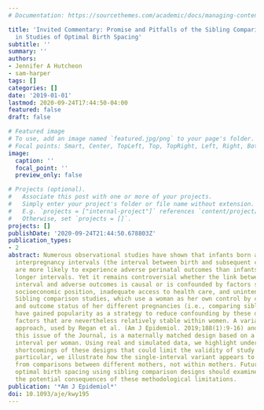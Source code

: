 ```yaml
---
# Documentation: https://sourcethemes.com/academic/docs/managing-content/

title: 'Invited Commentary: Promise and Pitfalls of the Sibling Comparison Design
  in Studies of Optimal Birth Spacing'
subtitle: ''
summary: ''
authors:
- Jennifer A Hutcheon
- sam-harper
tags: []
categories: []
date: '2019-01-01'
lastmod: 2020-09-24T17:44:50-04:00
featured: false
draft: false

# Featured image
# To use, add an image named `featured.jpg/png` to your page's folder.
# Focal points: Smart, Center, TopLeft, Top, TopRight, Left, Right, BottomLeft, Bottom, BottomRight.
image:
  caption: ''
  focal_point: ''
  preview_only: false

# Projects (optional).
#   Associate this post with one or more of your projects.
#   Simply enter your project's folder or file name without extension.
#   E.g. `projects = ["internal-project"]` references `content/project/deep-learning/index.md`.
#   Otherwise, set `projects = []`.
projects: []
publishDate: '2020-09-24T21:44:50.678803Z'
publication_types:
- 2
abstract: Numerous observational studies have shown that infants born after short
  interpregnancy intervals (the interval between birth and subsequent conception)
  are more likely to experience adverse perinatal outcomes than infants born following
  longer intervals. Yet it remains controversial whether the link between short interpregnancy
  interval and adverse outcomes is causal or is confounded by factors such as low
  socioeconomic position, inadequate access to health care, and unintended pregnancy.
  Sibling comparison studies, which use a woman as her own control by comparing exposure
  and outcome status of her different pregnancies (i.e., comparing sibling offspring),
  have gained popularity as a strategy to reduce confounding by these difficult-to-measure
  factors that are nevertheless relatively stable within women. A variant of this
  approach, used by Regan et al. (Am J Epidemiol. 2019;188(1):9-16) and reported in
  this issue of the Journal, is a maternally matched design based on a single interpregnancy
  interval per woman. Using real and simulated data, we highlight underappreciated
  shortcomings of these designs that could limit the validity of study findings. In
  particular, we illustrate how the single-interval variant appears to derive estimates
  from comparisons between different mothers, not within mothers. Future studies of
  optimal birth spacing using sibling comparison designs should examine in detail
  the potential consequences of these methodological limitations.
publication: '*Am J Epidemiol*'
doi: 10.1093/aje/kwy195
---
```

